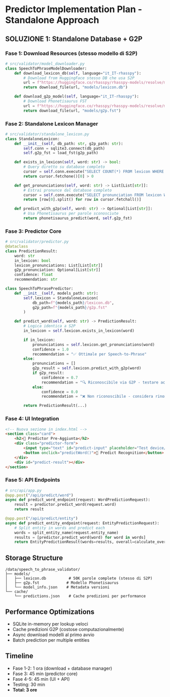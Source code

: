 # Predictor Implementation Plan - Standalone Approach

## SOLUZIONE 1: Standalone Database + G2P

### Fase 1: Download Resources (stesso modello di S2P)
```python
# src/validator/model_downloader.py
class SpeechToPhraseModelDownloader:
    def download_lexicon_db(self, language="it_IT-rhasspy"):
        # Download from HuggingFace stesso DB che usa S2P
        url = f"https://huggingface.co/rhasspy/rhasspy-models/resolve/main/{language}/lexicon.db"
        return download_file(url, "models/lexicon.db")

    def download_g2p_model(self, language="it_IT-rhasspy"):
        # Download Phonetisaurus FST
        url = f"https://huggingface.co/rhasspy/rhasspy-models/resolve/main/{language}/g2p.fst"
        return download_file(url, "models/g2p.fst")
```

### Fase 2: Standalone Lexicon Manager
```python
# src/validator/standalone_lexicon.py
class StandaloneLexicon:
    def __init__(self, db_path: str, g2p_path: str):
        self.conn = sqlite3.connect(db_path)
        self.g2p_fst = load_fst(g2p_path)

    def exists_in_lexicon(self, word: str) -> bool:
        # Query diretto su database completo
        cursor = self.conn.execute("SELECT COUNT(*) FROM lexicon WHERE word = ?", (word,))
        return cursor.fetchone()[0] > 0

    def get_pronunciations(self, word: str) -> List[List[str]]:
        # Estrai pronunce dal database completo
        cursor = self.conn.execute("SELECT pronunciation FROM lexicon WHERE word = ?", (word,))
        return [row[0].split() for row in cursor.fetchall()]

    def predict_with_g2p(self, word: str) -> Optional[List[str]]:
        # Usa Phonetisaurus per parole sconosciute
        return phonetisaurus_predict(word, self.g2p_fst)
```

### Fase 3: Predictor Core
```python
# src/validator/predictor.py
@dataclass
class PredictionResult:
    word: str
    in_lexicon: bool
    lexicon_pronunciations: List[List[str]]
    g2p_pronunciation: Optional[List[str]]
    confidence: float
    recommendation: str

class SpeechToPhrasePredictor:
    def __init__(self, models_path: str):
        self.lexicon = StandaloneLexicon(
            db_path=f"{models_path}/lexicon.db",
            g2p_path=f"{models_path}/g2p.fst"
        )

    def predict_word(self, word: str) -> PredictionResult:
        # Logica identica a S2P
        in_lexicon = self.lexicon.exists_in_lexicon(word)

        if in_lexicon:
            pronunciations = self.lexicon.get_pronunciations(word)
            confidence = 1.0
            recommendation = "✅ Ottimale per Speech-to-Phrase"
        else:
            pronunciations = []
            g2p_result = self.lexicon.predict_with_g2p(word)
            if g2p_result:
                confidence = 0.7
                recommendation = "🔍 Riconoscibile via G2P - testare accuratezza"
            else:
                confidence = 0.0
                recommendation = "❌ Non riconoscibile - considera rinominare"

        return PredictionResult(...)
```

### Fase 4: UI Integration
```html
<!-- Nuova sezione in index.html -->
<section class="card">
    <h2>🔮 Predictor Pre-Aggiunta</h2>
    <div class="predictor-form">
        <input type="text" id="predict-input" placeholder="Test device/entity name before adding to Assist">
        <button onclick="predictWord()">🎯 Predict Recognition</button>
    </div>
    <div id="predict-result"></div>
</section>
```

### Fase 5: API Endpoints
```python
# src/api/app.py
@app.post("/api/predict/word")
async def predict_word_endpoint(request: WordPredictionRequest):
    result = predictor.predict_word(request.word)
    return result

@app.post("/api/predict/entity")
async def predict_entity_endpoint(request: EntityPredictionRequest):
    # Split entity in words and predict each
    words = split_entity_name(request.entity_name)
    results = [predictor.predict_word(word) for word in words]
    return EntityPredictionResult(words=results, overall=calculate_overall(results))
```

## Storage Structure
```
/data/speech_to_phrase_validator/
├── models/
│   ├── lexicon.db          # 50K parole complete (stesso di S2P)
│   ├── g2p.fst            # Modello Phonetisaurus
│   └── model_info.json    # Metadata versioni
└── cache/
    └── predictions.json    # Cache predizioni per performance
```

## Performance Optimizations
- SQLite in-memory per lookup veloci
- Cache predizioni G2P (costose computazionalmente)
- Async download modelli al primo avvio
- Batch prediction per multiple entities

## Timeline
- Fase 1-2: 1 ora (download + database manager)
- Fase 3: 45 min (predictor core)
- Fase 4-5: 45 min (UI + API)
- Testing: 30 min
- **Total: 3 ore**
